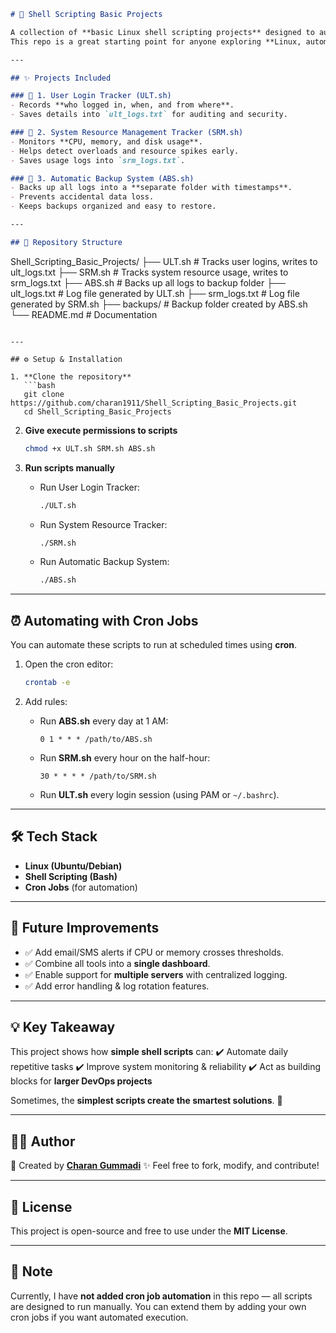 
```markdown
# 🐚 Shell Scripting Basic Projects  

A collection of **basic Linux shell scripting projects** designed to automate repetitive tasks, track usage, and improve system reliability.  
This repo is a great starting point for anyone exploring **Linux, automation, and DevOps fundamentals**.  

---

## ✨ Projects Included  

### 🔹 1. User Login Tracker (ULT.sh)  
- Records **who logged in, when, and from where**.  
- Saves details into `ult_logs.txt` for auditing and security.  

### 🔹 2. System Resource Management Tracker (SRM.sh)  
- Monitors **CPU, memory, and disk usage**.  
- Helps detect overloads and resource spikes early.  
- Saves usage logs into `srm_logs.txt`.  

### 🔹 3. Automatic Backup System (ABS.sh)  
- Backs up all logs into a **separate folder with timestamps**.  
- Prevents accidental data loss.  
- Keeps backups organized and easy to restore.  

---

## 📂 Repository Structure  

```

Shell\_Scripting\_Basic\_Projects/
├── ULT.sh           # Tracks user logins, writes to ult\_logs.txt
├── SRM.sh           # Tracks system resource usage, writes to srm\_logs.txt
├── ABS.sh           # Backs up all logs to backup folder
├── ult\_logs.txt     # Log file generated by ULT.sh
├── srm\_logs.txt     # Log file generated by SRM.sh
├── backups/         # Backup folder created by ABS.sh
└── README.md        # Documentation

````

---

## ⚙️ Setup & Installation  

1. **Clone the repository**  
   ```bash
   git clone https://github.com/charan1911/Shell_Scripting_Basic_Projects.git
   cd Shell_Scripting_Basic_Projects
````

2. **Give execute permissions to scripts**

   ```bash
   chmod +x ULT.sh SRM.sh ABS.sh
   ```

3. **Run scripts manually**

   * Run User Login Tracker:

     ```bash
     ./ULT.sh
     ```

   * Run System Resource Tracker:

     ```bash
     ./SRM.sh
     ```

   * Run Automatic Backup System:

     ```bash
     ./ABS.sh
     ```

---

## ⏰ Automating with Cron Jobs

You can automate these scripts to run at scheduled times using **cron**.

1. Open the cron editor:

   ```bash
   crontab -e
   ```

2. Add rules:

   * Run **ABS.sh** every day at 1 AM:

     ```
     0 1 * * * /path/to/ABS.sh
     ```

   * Run **SRM.sh** every hour on the half-hour:

     ```
     30 * * * * /path/to/SRM.sh
     ```

   * Run **ULT.sh** every login session (using PAM or `~/.bashrc`).

---

## 🛠️ Tech Stack

* **Linux (Ubuntu/Debian)**
* **Shell Scripting (Bash)**
* **Cron Jobs** (for automation)

---

## 🔮 Future Improvements

* ✅ Add email/SMS alerts if CPU or memory crosses thresholds.
* ✅ Combine all tools into a **single dashboard**.
* ✅ Enable support for **multiple servers** with centralized logging.
* ✅ Add error handling & log rotation features.

---

## 💡 Key Takeaway

This project shows how **simple shell scripts** can:
✔️ Automate daily repetitive tasks
✔️ Improve system monitoring & reliability
✔️ Act as building blocks for **larger DevOps projects**

Sometimes, the **simplest scripts create the smartest solutions**. 🚀

---

## 👨‍💻 Author

📌 Created by [**Charan Gummadi**](https://github.com/charan1911)
✨ Feel free to fork, modify, and contribute!

---

## 📜 License

This project is open-source and free to use under the **MIT License**.

---

## 📝 Note

Currently, I have **not added cron job automation** in this repo — all scripts are designed to run manually.
You can extend them by adding your own cron jobs if you want automated execution.
